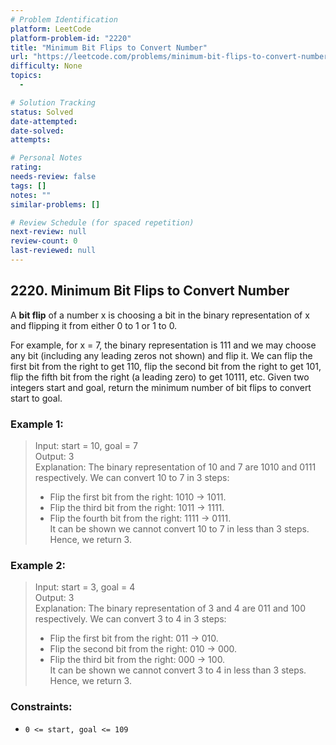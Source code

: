 ```yaml
---
# Problem Identification
platform: LeetCode
platform-problem-id: "2220"
title: "Minimum Bit Flips to Convert Number"
url: "https://leetcode.com/problems/minimum-bit-flips-to-convert-number/"
difficulty: None
topics:
  -

# Solution Tracking
status: Solved
date-attempted:
date-solved:
attempts:

# Personal Notes
rating:
needs-review: false
tags: []
notes: ""
similar-problems: []

# Review Schedule (for spaced repetition)
next-review: null
review-count: 0
last-reviewed: null
---
```


## 2220. Minimum Bit Flips to Convert Number

A **bit flip** of a number x is choosing a bit in the binary representation of x and flipping it from either 0 to 1 or 1 to 0.

For example, for x = 7, the binary representation is 111 and we may choose any bit (including any leading zeros not shown) and flip it. We can flip the first bit from the right to get 110, flip the second bit from the right to get 101, flip the fifth bit from the right (a leading zero) to get 10111, etc.
Given two integers start and goal, return the minimum number of bit flips to convert start to goal.

### Example 1:

> Input: start = 10, goal = 7<br/>
> Output: 3<br/>
> Explanation: The binary representation of 10 and 7 are 1010 and 0111 respectively. We can convert 10 to 7 in 3 steps:
>
> - Flip the first bit from the right: 1010 -> 1011.
> - Flip the third bit from the right: 1011 -> 1111.
> - Flip the fourth bit from the right: 1111 -> 0111.<br/>
>   It can be shown we cannot convert 10 to 7 in less than 3 steps. Hence, we return 3.

### Example 2:

> Input: start = 3, goal = 4<br/>
> Output: 3<br/>
> Explanation: The binary representation of 3 and 4 are 011 and 100 respectively. We can convert 3 to 4 in 3 steps:
>
> - Flip the first bit from the right: 011 -> 010.
> - Flip the second bit from the right: 010 -> 000.
> - Flip the third bit from the right: 000 -> 100.<br/>
>   It can be shown we cannot convert 3 to 4 in less than 3 steps. Hence, we return 3.

### Constraints:

- `0 <= start, goal <= 109`
